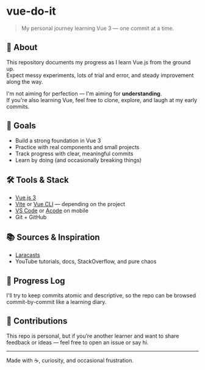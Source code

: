 # vue-do-it

> My personal journey learning Vue 3 — one commit at a time.

## 🚀 About

This repository documents my progress as I learn Vue.js from the ground up.  
Expect messy experiments, lots of trial and error, and steady improvement along the way.

I'm not aiming for perfection — I'm aiming for **understanding**.  
If you're also learning Vue, feel free to clone, explore, and laugh at my early commits.

## 🧠 Goals

- Build a strong foundation in Vue 3
- Practice with real components and small projects
- Track progress with clear, meaningful commits
- Learn by doing (and occasionally breaking things)

## 🛠️ Tools & Stack

- [Vue.js 3](https://vuejs.org/)
- [Vite](https://vitejs.dev/) or [Vue CLI](https://cli.vuejs.org/) — depending on the project
- [VS Code](https://code.visualstudio.com/) or [Acode](https://play.google.com/store/apps/details?id=com.foxdebug.acode) on mobile
- Git + GitHub

## 📚 Sources & Inspiration

- [Laracasts](https://laracasts.com/)
- YouTube tutorials, docs, StackOverflow, and pure chaos

## 📅 Progress Log

I'll try to keep commits atomic and descriptive, so the repo can be browsed commit-by-commit like a learning diary.

## 🤝 Contributions

This repo is personal, but if you’re another learner and want to share feedback or ideas — feel free to open an issue or say hi.

---

Made with ☕, curiosity, and occasional frustration.
